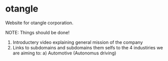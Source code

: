 # otangle
Website for otangle corporation.

NOTE: Things should be done!
1) Introductery video explaining general mission of the company
2) Links to subdomains and subdomains them selfs to the 4 industiries we are aiming to:
  a) Automotive (Autonomus driving)
